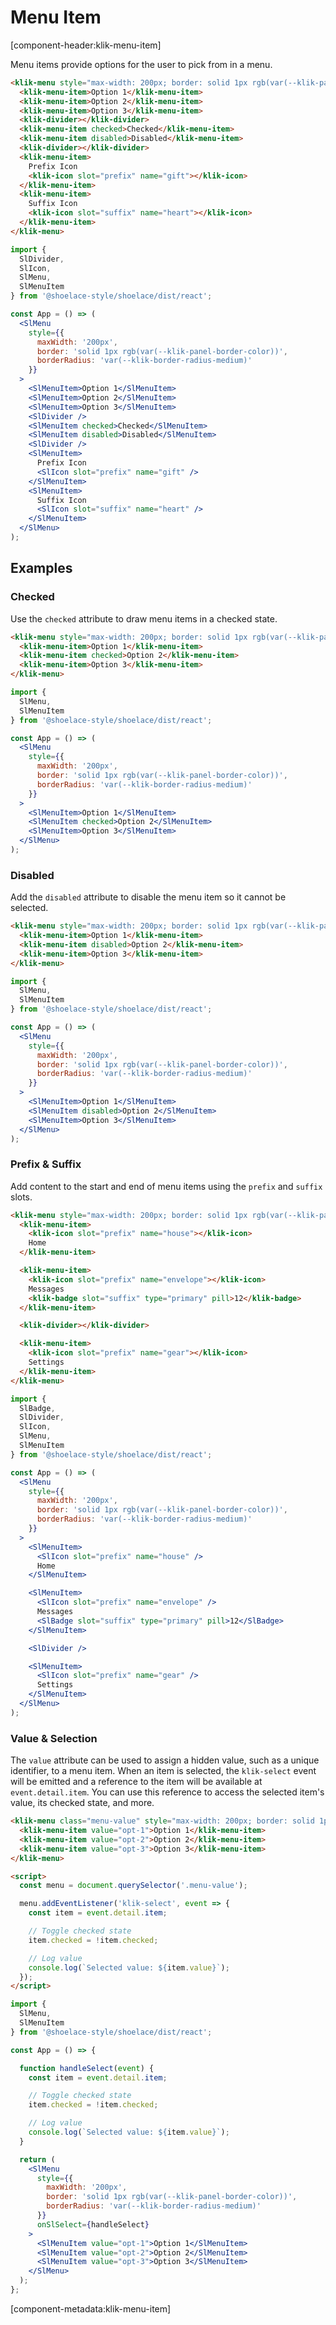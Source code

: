 # Menu Item

[component-header:klik-menu-item]

Menu items provide options for the user to pick from in a menu.

```html preview
<klik-menu style="max-width: 200px; border: solid 1px rgb(var(--klik-panel-border-color)); border-radius: var(--klik-border-radius-medium);">
  <klik-menu-item>Option 1</klik-menu-item>
  <klik-menu-item>Option 2</klik-menu-item>
  <klik-menu-item>Option 3</klik-menu-item>
  <klik-divider></klik-divider>
  <klik-menu-item checked>Checked</klik-menu-item>
  <klik-menu-item disabled>Disabled</klik-menu-item>
  <klik-divider></klik-divider>
  <klik-menu-item>
    Prefix Icon
    <klik-icon slot="prefix" name="gift"></klik-icon>
  </klik-menu-item>
  <klik-menu-item>
    Suffix Icon
    <klik-icon slot="suffix" name="heart"></klik-icon>
  </klik-menu-item>
</klik-menu>
```

```jsx react
import { 
  SlDivider,
  SlIcon,
  SlMenu,
  SlMenuItem
} from '@shoelace-style/shoelace/dist/react';

const App = () => (
  <SlMenu 
    style={{
      maxWidth: '200px',
      border: 'solid 1px rgb(var(--klik-panel-border-color))',
      borderRadius: 'var(--klik-border-radius-medium)'
    }}
  >
    <SlMenuItem>Option 1</SlMenuItem>
    <SlMenuItem>Option 2</SlMenuItem>
    <SlMenuItem>Option 3</SlMenuItem>
    <SlDivider />
    <SlMenuItem checked>Checked</SlMenuItem>
    <SlMenuItem disabled>Disabled</SlMenuItem>
    <SlDivider />
    <SlMenuItem>
      Prefix Icon
      <SlIcon slot="prefix" name="gift" />
    </SlMenuItem>
    <SlMenuItem>
      Suffix Icon
      <SlIcon slot="suffix" name="heart" />
    </SlMenuItem>
  </SlMenu>  
);
```

## Examples

### Checked

Use the `checked` attribute to draw menu items in a checked state.

```html preview
<klik-menu style="max-width: 200px; border: solid 1px rgb(var(--klik-panel-border-color)); border-radius: var(--klik-border-radius-medium);">
  <klik-menu-item>Option 1</klik-menu-item>
  <klik-menu-item checked>Option 2</klik-menu-item>
  <klik-menu-item>Option 3</klik-menu-item>
</klik-menu>
```

```jsx react
import { 
  SlMenu,
  SlMenuItem
} from '@shoelace-style/shoelace/dist/react';

const App = () => (
  <SlMenu 
    style={{
      maxWidth: '200px',
      border: 'solid 1px rgb(var(--klik-panel-border-color))',
      borderRadius: 'var(--klik-border-radius-medium)'
    }}
  >
    <SlMenuItem>Option 1</SlMenuItem>
    <SlMenuItem checked>Option 2</SlMenuItem>
    <SlMenuItem>Option 3</SlMenuItem>
  </SlMenu>  
);
```

### Disabled

Add the `disabled` attribute to disable the menu item so it cannot be selected.

```html preview
<klik-menu style="max-width: 200px; border: solid 1px rgb(var(--klik-panel-border-color)); border-radius: var(--klik-border-radius-medium);">
  <klik-menu-item>Option 1</klik-menu-item>
  <klik-menu-item disabled>Option 2</klik-menu-item>
  <klik-menu-item>Option 3</klik-menu-item>
</klik-menu>
```

```jsx react
import { 
  SlMenu,
  SlMenuItem
} from '@shoelace-style/shoelace/dist/react';

const App = () => (
  <SlMenu 
    style={{
      maxWidth: '200px',
      border: 'solid 1px rgb(var(--klik-panel-border-color))',
      borderRadius: 'var(--klik-border-radius-medium)'
    }}
  >
    <SlMenuItem>Option 1</SlMenuItem>
    <SlMenuItem disabled>Option 2</SlMenuItem>
    <SlMenuItem>Option 3</SlMenuItem>
  </SlMenu>  
);
```

### Prefix & Suffix

Add content to the start and end of menu items using the `prefix` and `suffix` slots.

```html preview
<klik-menu style="max-width: 200px; border: solid 1px rgb(var(--klik-panel-border-color)); border-radius: var(--klik-border-radius-medium);">
  <klik-menu-item>
    <klik-icon slot="prefix" name="house"></klik-icon>
    Home
  </klik-menu-item>

  <klik-menu-item>
    <klik-icon slot="prefix" name="envelope"></klik-icon>
    Messages
    <klik-badge slot="suffix" type="primary" pill>12</klik-badge>
  </klik-menu-item>

  <klik-divider></klik-divider>

  <klik-menu-item>
    <klik-icon slot="prefix" name="gear"></klik-icon>
    Settings
  </klik-menu-item>
</klik-menu>
```

```jsx react
import {
  SlBadge,
  SlDivider,
  SlIcon,
  SlMenu,
  SlMenuItem
} from '@shoelace-style/shoelace/dist/react';

const App = () => (
  <SlMenu 
    style={{
      maxWidth: '200px',
      border: 'solid 1px rgb(var(--klik-panel-border-color))',
      borderRadius: 'var(--klik-border-radius-medium)'
    }}
  >
    <SlMenuItem>
      <SlIcon slot="prefix" name="house" />
      Home
    </SlMenuItem>

    <SlMenuItem>
      <SlIcon slot="prefix" name="envelope" />
      Messages
      <SlBadge slot="suffix" type="primary" pill>12</SlBadge>
    </SlMenuItem>

    <SlDivider />

    <SlMenuItem>
      <SlIcon slot="prefix" name="gear" />
      Settings
    </SlMenuItem>
  </SlMenu>  
);
```

### Value & Selection

The `value` attribute can be used to assign a hidden value, such as a unique identifier, to a menu item. When an item is selected, the `klik-select` event will be emitted and a reference to the item will be available at `event.detail.item`. You can use this reference to access the selected item's value, its checked state, and more.

```html preview
<klik-menu class="menu-value" style="max-width: 200px; border: solid 1px rgb(var(--klik-panel-border-color)); border-radius: var(--klik-border-radius-medium);">
  <klik-menu-item value="opt-1">Option 1</klik-menu-item>
  <klik-menu-item value="opt-2">Option 2</klik-menu-item>
  <klik-menu-item value="opt-3">Option 3</klik-menu-item>
</klik-menu>

<script>
  const menu = document.querySelector('.menu-value');

  menu.addEventListener('klik-select', event => {
    const item = event.detail.item;

    // Toggle checked state
    item.checked = !item.checked;

    // Log value
    console.log(`Selected value: ${item.value}`);
  });
</script>
```

```jsx react
import { 
  SlMenu,
  SlMenuItem
} from '@shoelace-style/shoelace/dist/react';

const App = () => {

  function handleSelect(event) {
    const item = event.detail.item;

    // Toggle checked state
    item.checked = !item.checked;

    // Log value
    console.log(`Selected value: ${item.value}`);
  }

  return (
    <SlMenu 
      style={{
        maxWidth: '200px',
        border: 'solid 1px rgb(var(--klik-panel-border-color))',
        borderRadius: 'var(--klik-border-radius-medium)'
      }}
      onSlSelect={handleSelect}
    >
      <SlMenuItem value="opt-1">Option 1</SlMenuItem>
      <SlMenuItem value="opt-2">Option 2</SlMenuItem>
      <SlMenuItem value="opt-3">Option 3</SlMenuItem>
    </SlMenu>
  );
};
```

[component-metadata:klik-menu-item]
